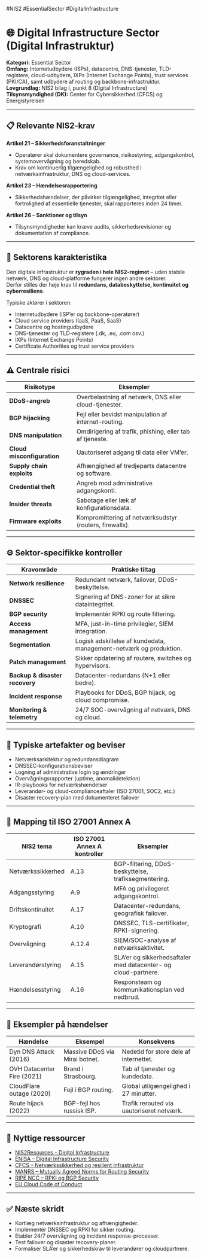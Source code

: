 #NIS2 #EssentialSector #DigitalInfrastructure  

# 🌐 Digital Infrastructure Sector (Digital Infrastruktur)

**Kategori:** Essential Sector  
**Omfang:** Internetudbydere (ISPs), datacentre, DNS-tjenester, TLD-registere, cloud-udbydere, IXPs (Internet Exchange Points), trust services (PKI/CA), samt udbydere af routing og backbone-infrastruktur.  
**Lovgrundlag:** NIS2 bilag I, punkt 8 (Digital Infrastructure)  
**Tilsynsmyndighed (DK):** Center for Cybersikkerhed (CFCS) og Energistyrelsen  

---

## 📋 Relevante NIS2-krav

**Artikel 21 – Sikkerhedsforanstaltninger**  
- Operatører skal dokumentere governance, risikostyring, adgangskontrol, systemovervågning og beredskab.  
- Krav om kontinuerlig tilgængelighed og robusthed i netværksinfrastruktur, DNS og cloud-services.  

**Artikel 23 – Hændelsesrapportering**  
- Sikkerhedshændelser, der påvirker tilgængelighed, integritet eller fortrolighed af essentielle tjenester, skal rapporteres inden 24 timer.  

**Artikel 26 – Sanktioner og tilsyn**  
- Tilsynsmyndigheder kan kræve audits, sikkerhedsrevisioner og dokumentation af compliance.  

---

## 🧠 Sektorens karakteristika

Den digitale infrastruktur er **rygraden i hele NIS2-regimet** – uden stabile netværk, DNS og cloud-platforme fungerer ingen andre sektorer.  
Derfor stilles der høje krav til **redundans, databeskyttelse, kontinuitet og cyberresiliens**.

Typiske aktører i sektoren:
- Internetudbydere (ISP’er og backbone-operatører)  
- Cloud service providers (IaaS, PaaS, SaaS)  
- Datacentre og hostingudbydere  
- DNS-tjenester og TLD-registere (.dk, .eu, .com osv.)  
- IXPs (Internet Exchange Points)  
- Certificate Authorities og trust service providers  

---

## ⚠️ Centrale risici

| Risikotype | Eksempler |
|-------------|------------|
| **DDoS-angreb** | Overbelastning af netværk, DNS eller cloud-tjenester. |
| **BGP hijacking** | Fejl eller bevidst manipulation af internet-routing. |
| **DNS manipulation** | Omdirigering af trafik, phishing, eller tab af tjeneste. |
| **Cloud misconfiguration** | Uautoriseret adgang til data eller VM’er. |
| **Supply chain exploits** | Afhængighed af tredjeparts datacentre og software. |
| **Credential theft** | Angreb mod administrative adgangskonti. |
| **Insider threats** | Sabotage eller læk af konfigurationsdata. |
| **Firmware exploits** | Kompromittering af netværksudstyr (routers, firewalls). |

---

## ⚙️ Sektor-specifikke kontroller

| Kravområde | Praktiske tiltag |
|-------------|-----------------|
| **Network resilience** | Redundant netværk, failover, DDoS-beskyttelse. |
| **DNSSEC** | Signering af DNS-zoner for at sikre dataintegritet. |
| **BGP security** | Implementér RPKI og route filtering. |
| **Access management** | MFA, just-in-time privilegier, SIEM integration. |
| **Segmentation** | Logisk adskillelse af kundedata, management-netværk og produktion. |
| **Patch management** | Sikker opdatering af routere, switches og hypervisors. |
| **Backup & disaster recovery** | Datacenter-redundans (N+1 eller bedre). |
| **Incident response** | Playbooks for DDoS, BGP hijack, og cloud compromise. |
| **Monitoring & telemetry** | 24/7 SOC-overvågning af netværk, DNS og cloud. |

---

## 🧾 Typiske artefakter og beviser

- Netværksarkitektur og redundansdiagram  
- DNSSEC-konfigurationsbeviser  
- Logning af administrative login og ændringer  
- Overvågningsrapporter (uptime, anomalidetektion)  
- IR-playbooks for netværkshændelser  
- Leverandør- og cloud-complianceaftaler (ISO 27001, SOC2, etc.)  
- Disaster recovery-plan med dokumenteret failover  

---

## 🧩 Mapping til ISO 27001 Annex A

| NIS2 tema | ISO 27001 Annex A kontroller | Eksempler |
|------------|-----------------------------|------------|
| Netværkssikkerhed | A.13 | BGP-filtering, DDoS-beskyttelse, trafiksegmentering. |
| Adgangsstyring | A.9 | MFA og privilegeret adgangskontrol. |
| Driftskontinuitet | A.17 | Datacenter-redundans, geografisk failover. |
| Kryptografi | A.10 | DNSSEC, TLS-certifikater, RPKI-signering. |
| Overvågning | A.12.4 | SIEM/SOC-analyse af netværksaktivitet. |
| Leverandørstyring | A.15 | SLA’er og sikkerhedsaftaler med datacenter- og cloud-partnere. |
| Hændelsesstyring | A.16 | Responsteam og kommunikationsplan ved nedbrud. |

---

## 🧠 Eksempler på hændelser

| Hændelse | Eksempel | Konsekvens |
|-----------|-----------|------------|
| Dyn DNS Attack (2016) | Massive DDoS via Mirai botnet. | Nedetid for store dele af internettet. |
| OVH Datacenter Fire (2021) | Brand i Strasbourg. | Tab af tjenester og kundedata. |
| CloudFlare outage (2020) | Fejl i BGP routing. | Global utilgængelighed i 27 minutter. |
| Route hijack (2022) | BGP-fejl hos russisk ISP. | Trafik rerouted via uautoriseret netværk. |

---

## 🔗 Nyttige ressourcer

- [NIS2Resources – Digital Infrastructure](https://nis2resources.eu/sectors/#digital-infrastructure)  
- [ENISA – Digital Infrastructure Security](https://www.enisa.europa.eu/topics/digital-infrastructure)  
- [CFCS – Netværkssikkerhed og resilient infrastruktur](https://cfcs.dk/)  
- [MANRS – Mutually Agreed Norms for Routing Security](https://www.manrs.org/)  
- [RIPE NCC – RPKI og BGP Security](https://www.ripe.net/)  
- [EU Cloud Code of Conduct](https://eucoc.cloud/en/home)  

---

## ✅ Næste skridt

- Kortlæg netværksinfrastruktur og afhængigheder.  
- Implementér DNSSEC og RPKI for sikker routing.  
- Etabler 24/7 overvågning og incident response-processer.  
- Test failover og disaster recovery-planer.  
- Formalisér SLA’er og sikkerhedskrav til leverandører og cloudpartnere.  
